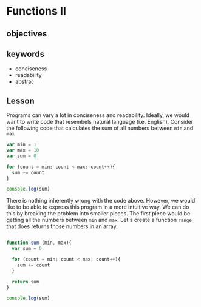 # Functions II

## objectives

## keywords

* conciseness
* readability
* abstrac

## Lesson

Programs can vary a lot in conciseness and readability. Ideally, we would want to write code that resembels natural language (i.e. English). Consider the following code that calculates the sum of all numbers between `min` and `max`

```js
var min = 1
var max = 10
var sum = 0

for (count = min; count < max; count++){
  sum += count
}

console.log(sum)
```

There is nothing inherently wrong with the code above. However, we would like to be able to express this program in a more intuitive way. We can do this by breaking the problem into smaller pieces. The first piece would be getting all the numbers between `min` and `max`. Let's create a function `range` that does returns those numbers in an array.

```js

```

```js
function sum (min, max){
  var sum = 0

  for (count = min; count < max; count++){
    sum += count
  }

  return sum
}

console.log(sum)

```